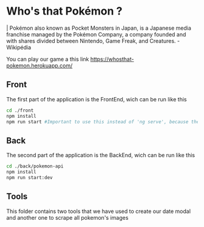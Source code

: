 # Who's that Pokémon ?

| Pokémon also known as Pocket Monsters in Japan, is a Japanese media franchise managed by the Pokémon Company, a company founded and with shares divided between Nintendo, Game Freak, and Creatures. -Wikipédia

You can play our game a this link https://whosthat-pokemon.herokuapp.com/

## Front

The first part of the application is the FrontEnd, wich can be run like this

```sh
cd ./front
npm install
npm run start #Important to use this instead of 'ng serve', because the first enable a proxy to use the API
```

## Back

The second part of the application is the BackEnd, wich can be run like this

```sh
cd ./back/pokemon-api
npm install
npm run start:dev
```

## Tools

This folder contains two tools that we have used to create our date modal and another one to scrape all pokemon's images
